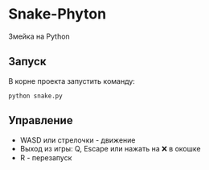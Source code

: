 # Snake-Phyton
Змейка на Python

## Запуск

В корне проекта запустить команду:

```python snake.py```

## Управление

* WASD или стрелочки - движение
* Выход из игры: Q, Escape  или нажать на &#10060; в окошке
* R - перезапуск

